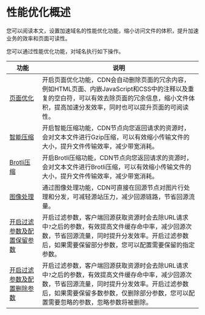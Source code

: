 # 性能优化概述

您可以阅读本文，设置加速域名的性能优化功能，缩小访问文件的体积，提升加速业务的效率和页面可读性。

您可以通过性能优化功能，对域名执行如下操作。

|功能|说明|
|--|--|
|[页面优化](/intl.zh-CN/域名管理/性能优化/页面优化.md)|开启页面优化功能，CDN会自动删除页面的冗余内容，例如HTML页面、内嵌JavaScript和CSS中的注释以及重复的空白符，可以有效去除页面的冗余信息，缩小文件体积，提高加速分发效率，同时也可以提升页面的可阅读性。|
|[智能压缩](/intl.zh-CN/域名管理/性能优化/智能压缩.md)|开启智能压缩功能，CDN节点向您返回请求的资源时，会对文本文件进行Gzip压缩，可以有效缩小传输文件的大小，提升文件传输效率，减少带宽消耗。|
|[Brotli压缩](/intl.zh-CN/域名管理/性能优化/Brotli压缩.md)|开启Brotli压缩功能，CDN节点向您返回请求的资源时，会对文本文件进行Brotli压缩，可以有效缩小传输文件的大小，提升文件传输效率，减少带宽消耗。|
|[图像处理](/intl.zh-CN/域名管理/性能优化/图像处理/图像处理概述.md)|通过图像处理功能，CDN可直接在回源节点对图片行处理和分发，可减轻源站压力，减少回源链路，节省回源流量。|
|[开启过滤参数及配置保留参数](/intl.zh-CN/域名管理/性能优化/开启过滤参数及配置保留参数.md)|开启过滤参数，客户端回源获取资源时会去除URL请求中`?`之后的参数，有效提高文件缓存命中率，减少回源次数，节省回源流量，同时提升分发效率。开启过滤参数后，如果需要保留部分参数，您可以配置需要保留的指定参数。|
|[开启过滤参数及配置删除参数](/intl.zh-CN/域名管理/性能优化/开启过滤参数及配置删除参数.md)|开启过滤参数，客户端回源获取资源时会去除URL请求中`?`之后的参数，有效提高文件缓存命中率，减少回源次数，节省回源流量，同时提升分发效率。开启过滤参数后，如果需要保留多数参数，仅删除部分参数，您可以配置需要忽略的参数，忽略参数将被删除。|

